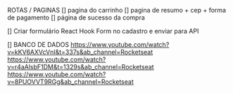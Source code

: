 ROTAS / PAGINAS
[] pagina do carrinho
[] pagina de resumo + cep + forma de pagamento
[] página de sucesso da compra

[] Criar formulário React Hook Form no cadastro e enviar para API

[] BANCO DE DADOS
https://www.youtube.com/watch?v=kKV6AXVcVnI&t=337s&ab_channel=Rocketseat
https://www.youtube.com/watch?v=r4aAlsbF1DM&t=1329s&ab_channel=Rocketseat
https://www.youtube.com/watch?v=8PUOVVT9RGg&ab_channel=Rocketseat
